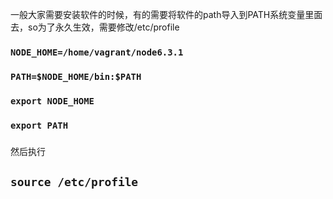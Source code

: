 一般大家需要安装软件的时候，有的需要将软件的path导入到PATH系统变量里面去，so为了永久生效，需要修改/etc/profile
### 
### `NODE_HOME=/home/vagrant/node6.3.1`
### `PATH=$NODE_HOME/bin:$PATH`
### `export NODE_HOME`
### `export PATH`
###

然后执行
## `source /etc/profile`
